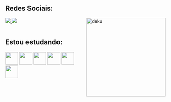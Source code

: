 <body>

  
  <h2> 
   Redes Sociais: 
  </h2> 
  
  <a border-radius:5px href="https://linkedin.com/in/hideki-abe">
    <img src="https://img.shields.io/badge/LinkedIn-0077B5?style=for-the-badge&logo=linkedin&logoColor=white">
  </a>
  
  <a  href="https://www.instagram.com/hide.kii/">
  <img src="https://img.shields.io/badge/Instagram-E4405F?style=for-the-badge&logo=instagram&logoColor=white">
  </a>
  
  
  <img align="right" width="250px" height="250"  src="https://i.imgur.com/Z9bdip0.gif" alt="deku"  width="250" />
  
  <div style="display: inline_block"><br>
      <h2 >
        Estou estudando: 
      </h2>
      <a href="https://www.oracle.com"><img border-radius=2px align="justify"  height=40px src="https://img.shields.io/badge/Java-ED8B00?style=for-the-badge&logo=java&logoColor=white"/></a>
      <a href="https://www.javascript.com/"><img align="justify"  height=40px src="https://img.shields.io/badge/JavaScript-323330?style=for-the-badge&logo=javascript&logoColor=F7DF1E"/><a/>
      <a href="https://www.w3schools.com/css/"><img align="justify"  height=40px src="https://img.shields.io/badge/CSS3-1572B6?style=for-the-badge&logo=css3&logoColor=white" /></a>
      <a href="https://pt.wikipedia.org/wiki/HTML5"><img align="justify"  height=40px src="https://img.shields.io/badge/HTML5-E34F26?style=for-the-badge&logo=html5&logoColor=white"/></a>
      <a href="https://spring.io/"><img align="justify"  height=40px src="https://img.shields.io/badge/Spring-6DB33F?style=for-the-badge&logo=spring&logoColor=white"/></a>
    	<a href="https://spring.io/"><img align="justify"  height=40px src="https://img.shields.io/badge/React-20232A?style=for-the-badge&logo=react&logoColor=61DAFB"/></a>
    
</body>
